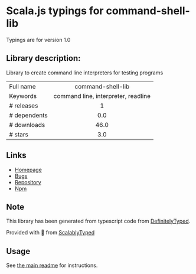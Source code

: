 
# Scala.js typings for command-shell-lib

Typings are for version 1.0

## Library description:
Library to create command line interpreters for testing programs

|                    |                 |
| ------------------ | :-------------: |
| Full name          | command-shell-lib |
| Keywords           | command line, interpreter, readline |
| # releases         | 1 |
| # dependents       | 0.0 |
| # downloads        | 46.0 |
| # stars            | 3.0 |

## Links
- [Homepage](https://github.com/telefonicaid/command-shell-lib)
- [Bugs](https://github.com/telefonicaid/command-shell-lib/issues)
- [Repository](https://github.com/telefonicaid/command-shell-lib)
- [Npm](https://www.npmjs.com/package/command-shell-lib)
    


## Note
This library has been generated from typescript code from [DefinitelyTyped](https://definitelytyped.org).

Provided with :purple_heart: from [ScalablyTyped](https://github.com/oyvindberg/ScalablyTyped)

## Usage
See [the main readme](../../readme.md) for instructions.


